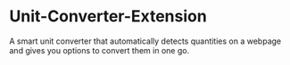 # Unit-Converter-Extension
A smart unit converter that automatically detects quantities on a webpage and gives you options to convert them in one go.
